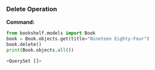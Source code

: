 ### Delete Operation

**Command:**
```python
from bookshelf.models import Book
book = Book.objects.get(title="Nineteen Eighty-Four")
book.delete()
print(Book.objects.all())

<QuerySet []>